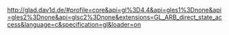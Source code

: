 http://glad.dav1d.de/#profile=core&api=gl%3D4.4&api=gles1%3Dnone&api=gles2%3Dnone&api=glsc2%3Dnone&extensions=GL_ARB_direct_state_access&language=c&specification=gl&loader=on